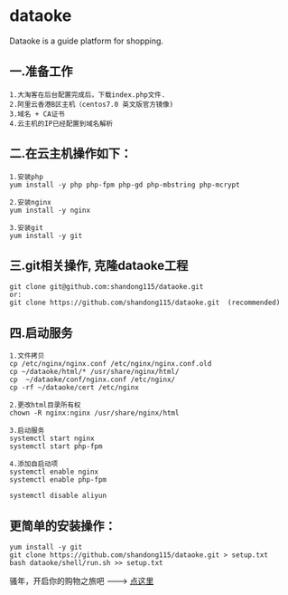 # dataoke
Dataoke is a guide platform for shopping. <br>
## 一.准备工作
	1.大淘客在后台配置完成后，下载index.php文件. 
	2.阿里云香港B区主机（centos7.0 英文版官方镜像) 
	3.域名 + CA证书
	4.云主机的IP已经配置到域名解析
## 二.在云主机操作如下：
	1.安装php 
	yum install -y php php-fpm php-gd php-mbstring php-mcrypt

	2.安装nginx 
	yum install -y nginx

	3.安装git 
	yum install -y git

## 三.git相关操作, 克隆dataoke工程
	git clone git@github.com:shandong115/dataoke.git
	or: 
	git clone https://github.com/shandong115/dataoke.git  (recommended)

## 四.启动服务
	1.文件拷贝 
	cp /etc/nginx/nginx.conf /etc/nginx/nginx.conf.old
	cp ~/dataoke/html/* /usr/share/nginx/html/
	cp  ~/dataoke/conf/nginx.conf /etc/nginx/
	cp -rf ~/dataoke/cert /etc/nginx

	2.更改html目录所有权 
	chown -R nginx:nginx /usr/share/nginx/html

	3.启动服务 
	systemctl start nginx
	systemctl start php-fpm

	4.添加自启动项 
	systemctl enable nginx
	systemctl enable php-fpm
	
	systemctl disable aliyun

## 更简单的安装操作：
	yum install -y git
	git clone https://github.com/shandong115/dataoke.git > setup.txt
	bash dataoke/shell/run.sh >> setup.txt

骚年，开启你的购物之旅吧 ---> [点这里](https://zhaolixing.com)
